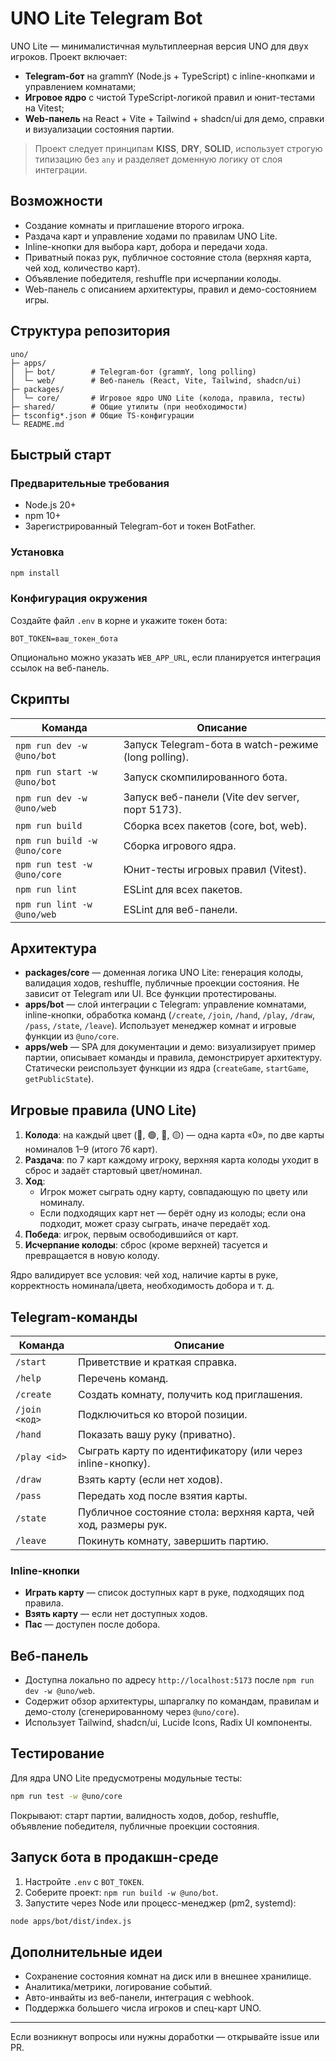 # UNO Lite Telegram Bot

UNO Lite — минималистичная мультиплеерная версия UNO для двух игроков. Проект включает:

- **Telegram-бот** на grammY (Node.js + TypeScript) с inline-кнопками и управлением комнатами;
- **Игровое ядро** с чистой TypeScript-логикой правил и юнит-тестами на Vitest;
- **Web-панель** на React + Vite + Tailwind + shadcn/ui для демо, справки и визуализации состояния партии.

> Проект следует принципам **KISS**, **DRY**, **SOLID**, использует строгую типизацию без `any` и разделяет доменную логику от слоя интеграции.

## Возможности

- Создание комнаты и приглашение второго игрока.
- Раздача карт и управление ходами по правилам UNO Lite.
- Inline-кнопки для выбора карт, добора и передачи хода.
- Приватный показ рук, публичное состояние стола (верхняя карта, чей ход, количество карт).
- Объявление победителя, reshuffle при исчерпании колоды.
- Web-панель с описанием архитектуры, правил и демо-состоянием игры.

## Структура репозитория

```
uno/
├─ apps/
│  ├─ bot/        # Telegram-бот (grammY, long polling)
│  └─ web/        # Веб-панель (React, Vite, Tailwind, shadcn/ui)
├─ packages/
│  └─ core/       # Игровое ядро UNO Lite (колода, правила, тесты)
├─ shared/        # Общие утилиты (при необходимости)
├─ tsconfig*.json # Общие TS-конфигурации
└─ README.md
```

## Быстрый старт

### Предварительные требования

- Node.js 20+
- npm 10+
- Зарегистрированный Telegram-бот и токен BotFather.

### Установка

```bash
npm install
```

### Конфигурация окружения

Создайте файл `.env` в корне и укажите токен бота:

```
BOT_TOKEN=ваш_токен_бота
```

Опционально можно указать `WEB_APP_URL`, если планируется интеграция ссылок на веб-панель.

## Скрипты

| Команда                      | Описание                                            |
| ---------------------------- | --------------------------------------------------- |
| `npm run dev -w @uno/bot`    | Запуск Telegram-бота в watch-режиме (long polling). |
| `npm run start -w @uno/bot`  | Запуск скомпилированного бота.                      |
| `npm run dev -w @uno/web`    | Запуск веб-панели (Vite dev server, порт 5173).     |
| `npm run build`              | Сборка всех пакетов (core, bot, web).               |
| `npm run build -w @uno/core` | Сборка игрового ядра.                               |
| `npm run test -w @uno/core`  | Юнит-тесты игровых правил (Vitest).                 |
| `npm run lint`               | ESLint для всех пакетов.                            |
| `npm run lint -w @uno/web`   | ESLint для веб-панели.                              |

## Архитектура

- **packages/core** — доменная логика UNO Lite: генерация колоды, валидация ходов, reshuffle, публичные проекции состояния. Не зависит от Telegram или UI. Все функции протестированы.
- **apps/bot** — слой интеграции с Telegram: управление комнатами, inline-кнопки, обработка команд (`/create`, `/join`, `/hand`, `/play`, `/draw`, `/pass`, `/state`, `/leave`). Использует менеджер комнат и игровые функции из `@uno/core`.
- **apps/web** — SPA для документации и демо: визуализирует пример партии, описывает команды и правила, демонстрирует архитектуру. Статически реиспользует функции из ядра (`createGame`, `startGame`, `getPublicState`).

## Игровые правила (UNO Lite)

1. **Колода**: на каждый цвет (🔴, 🟢, 🔵, 🟡) — одна карта «0», по две карты номиналов 1–9 (итого 76 карт).
2. **Раздача**: по 7 карт каждому игроку, верхняя карта колоды уходит в сброс и задаёт стартовый цвет/номинал.
3. **Ход**:
   - Игрок может сыграть одну карту, совпадающую по цвету или номиналу.
   - Если подходящих карт нет — берёт одну из колоды; если она подходит, может сразу сыграть, иначе передаёт ход.
4. **Победа**: игрок, первым освободившийся от карт.
5. **Исчерпание колоды**: сброс (кроме верхней) тасуется и превращается в новую колоду.

Ядро валидирует все условия: чей ход, наличие карты в руке, корректность номинала/цвета, необходимость добора и т. д.

## Telegram-команды

| Команда       | Описание                                                        |
| ------------- | --------------------------------------------------------------- |
| `/start`      | Приветствие и краткая справка.                                  |
| `/help`       | Перечень команд.                                                |
| `/create`     | Создать комнату, получить код приглашения.                      |
| `/join <код>` | Подключиться ко второй позиции.                                 |
| `/hand`       | Показать вашу руку (приватно).                                  |
| `/play <id>`  | Сыграть карту по идентификатору (или через inline-кнопку).      |
| `/draw`       | Взять карту (если нет ходов).                                   |
| `/pass`       | Передать ход после взятия карты.                                |
| `/state`      | Публичное состояние стола: верхняя карта, чей ход, размеры рук. |
| `/leave`      | Покинуть комнату, завершить партию.                             |

### Inline-кнопки

- **Играть карту** — список доступных карт в руке, подходящих под правила.
- **Взять карту** — если нет доступных ходов.
- **Пас** — доступен после добора.

## Веб-панель

- Доступна локально по адресу `http://localhost:5173` после `npm run dev -w @uno/web`.
- Содержит обзор архитектуры, шпаргалку по командам, правилам и демо-столу (сгенерированному через `@uno/core`).
- Использует Tailwind, shadcn/ui, Lucide Icons, Radix UI компоненты.

## Тестирование

Для ядра UNO Lite предусмотрены модульные тесты:

```bash
npm run test -w @uno/core
```

Покрывают: старт партии, валидность ходов, добор, reshuffle, объявление победителя, публичные проекции состояния.

## Запуск бота в продакшн-среде

1. Настройте `.env` с `BOT_TOKEN`.
2. Соберите проект: `npm run build -w @uno/bot`.
3. Запустите через Node или процесс-менеджер (pm2, systemd):

```bash
node apps/bot/dist/index.js
```

## Дополнительные идеи

- Сохранение состояния комнат на диск или в внешнее хранилище.
- Аналитика/метрики, логирование событий.
- Авто-инвайты из веб-панели, интеграция с webhook.
- Поддержка большего числа игроков и спец-карт UNO.

---

Если возникнут вопросы или нужны доработки — открывайте issue или PR.
